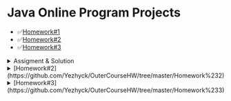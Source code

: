 Java Online Program Projects
=====================================================================================================
+ ✅[Homework#1](https://github.com/Yezhyck/OuterCourseHW/tree/master/Homework%231/HelloWorldScannerMVC)
+ ✅[Homework#2](https://github.com/Yezhyck/OuterCourseHW/tree/master/Homework%232)
+ ✅[Homework#3](https://github.com/Yezhyck/OuterCourseHW/tree/master/Homework%233)

<details><summary>Assigment & Solution</summary>

[Ссылка со сноской][Произвольный регистронезависимый текст]

[Относительная ссылка на документ](../blob/master/LICENSE)

[Для ссылок со сноской можно использовать цифры][1]

Или можно просто вставить ссылку в квадратные скобки [текст ссылки]

Произвольный текст, после которого можно указать сами ссылки. Произвольный текст, после которого можно указать сами ссылки. Произвольный текст, после которого можно указать сами ссылки.

[произвольный регистронезависимый текст]: https://www.mozilla.org
[1]: http://slashdot.org
[текст ссылки]: http://www.reddit.com
 Assigment:
    * oihuhgguyfuf
 Solution:
    * https://github.com/Yezhyck/OuterCourseHW/tree/master/Homework%231/HelloWorldScannerMVC
</details>
<details><summary>[Homework#2](https://github.com/Yezhyck/OuterCourseHW/tree/master/Homework%232)</summary>
  * Assigment:
  * Solution:
    [AlgorythmsAssigmentMVC](https://github.com/Yezhyck/OuterCourseHW/tree/master/Homework%233/AlgorythmsAssigmentMVC)
    [GuessingGameScannerMVC](https://github.com/Yezhyck/OuterCourseHW/tree/master/Homework%232/GuessingGameScannerMVC)
</details>
<details><summary>[Homework#3](https://github.com/Yezhyck/OuterCourseHW/tree/master/Homework%233)</summary>
  * Assigment:
  * Solution:
    [RegexRegistrationMVCV1](https://github.com/Yezhyck/OuterCourseHW/tree/master/Homework%233/RegexRegistrationMVCV1)
    [RegexRegistrationMVC](https://github.com/Yezhyck/OuterCourseHW/tree/master/Homework%233/RegexRegistrationMVC)
</details>

